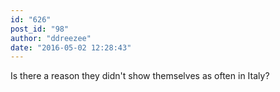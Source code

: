 ```yaml
---
id: "626"
post_id: "98"
author: "ddreezee"
date: "2016-05-02 12:28:43"
---
```

Is there a reason they didn't show themselves as often in Italy?
